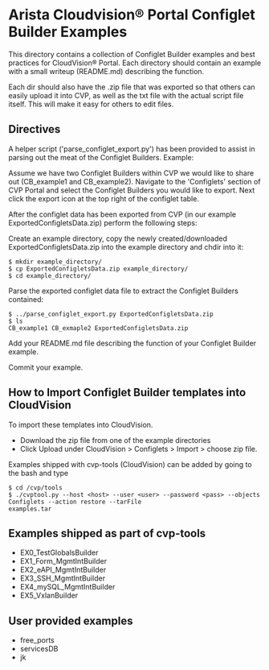 # Arista Cloudvision&reg; Portal Configlet Builder Examples
This directory contains a collection of Configlet Builder examples and best practices for
CloudVision&reg; Portal. Each directory should contain an example with a small writeup (README.md)
describing the function.

Each dir should also have the .zip file that was exported so that others can easily upload it into CVP, as well as the txt file with the actual script file itself. This will make it easy for others to edit files.

## Directives
A helper script ('parse_configlet_export.py') has been provided to assist in parsing out the
meat of the Configlet Builders. Example:

Assume we have two Configlet Builders within CVP we would like to share out (CB_example1 and CB_example2).
Navigate to the 'Configlets' section of CVP Portal and select the Configlet Builders you would like to export.
Next click the export icon at the top right of the configlet table.

After the configlet data has been exported from CVP (in our example ExportedConfigletsData.zip)
perform the following steps:

Create an example directory, copy the newly created/downloaded ExportedConfigletsData.zip into the
example directory and chdir into it:
```console
$ mkdir example_directory/
$ cp ExportedConfigletsData.zip example_directory/
$ cd example_directory/
```

Parse the exported configlet data file to extract the Configlet Builders contained:
```console
$ ../parse_configlet_export.py ExportedConfigletsData.zip
$ ls
CB_example1 CB_exmaple2 ExportedConfigletsData.zip
```
Add your README.md file describing the function of your Configlet Builder example.

Commit your example.

## How to Import Configlet Builder templates into CloudVision
To import these templates into CloudVision.

* Download the zip file from one of the example directories
* Click Upload under CloudVision > Configlets > Import > choose zip file.

Examples shipped with cvp-tools (CloudVision) can be added by going to the bash and type
```console
$ cd /cvp/tools
$ ./cvptool.py --host <host> --user <user> --password <pass> --objects Configlets --action restore --tarFile
examples.tar
```

## Examples shipped as part of cvp-tools
* EX0_TestGlobalsBuilder
* EX1_Form_MgmtIntBuilder
* EX2_eAPI_MgmtIntBuilder
* EX3_SSH_MgmtIntBuilder
* EX4_mySQL_MgmtIntBuilder
* EX5_VxlanBuilder

## User provided examples
* free_ports
* servicesDB
* jk
